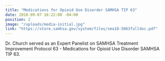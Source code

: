 ```yaml
---
title: "Medications for Opioid Use Disorder SAMHSA TIP 63"
date: 2018-09-07 16:22:00 -04:00
position: 2
image: "/uploads/media-initial.jpg"
link: "https://store.samhsa.gov/system/files/sma18-5063fulldoc.pdf"
---
```


Dr. Church served as an Expert Panelist on SAMHSA Treatment Improvement Protocol 63 - Medications for Opioid Use Disorder SAMHSA TIP 63.
